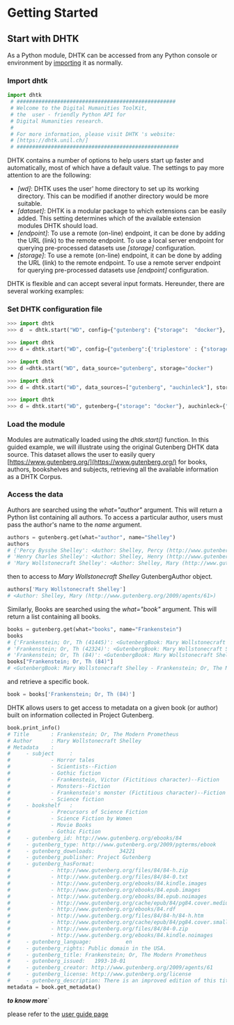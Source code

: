 Getting Started
==============

Start with DHTK
---------------

As a Python module, DHTK can be accessed from any Python console or
environment by
[importing](https://docs.python.org/3/reference/import.html?highlight=import)
it as normally.

### Import dhtk

```python
import dhtk
 # ###################################################
 # Welcome to the Digital Humanities ToolKit,
 # the  user - friendly Python API for
 # Digital Humanities research.
 #
 # For more information, please visit DHTK 's website:
 # [https://dhtk.unil.ch/]
 # ####################################################
``` 
DHTK contains a number of options to help users start up faster and
automatically, most of which have a default value. The settings to pay
more attention to are the following:

- *[wd]*: DHTK uses the user' home directory to set up its working
    directory. This can be modified if another directory would be more
    suitable.
- *[dataset]*: DHTK is a modular package to which extensions can be
    easily added. This setting determines which of the available
    extension modules DHTK should load.
- *[endpoint]*: To use a remote (on-line) endpoint, it can be done by adding the URL (link) to the
    remote endpoint. To use a local  server endpoint for querying pre-processed datasets use *[storage]* configuration.
- *[storage]*:  To use a remote (on-line) endpoint, it can be done by adding the URL (link) to the
    remote endpoint. To use a remote  server endpoint for querying pre-processed datasets use *[endpoint]* configuration.

DHTK is flexible and can accept several input formats. Hereunder, there are several working examples:

### Set DHTK configuration file
```python
>>> import dhtk
>>> d  = dhtk.start("WD", config={"gutenberg": {"storage":  "docker"}, "auchinleck": {"storage": "docker" }})

>>> import dhtk
>>> d = dhtk.start("WD", config={"gutenberg":{'triplestore' : {"storage":  "docker"}}})

>>> import dhtk
>>> d =dhtk.start("WD", data_source="gutenberg", storage="docker")

>>> import dhtk
>>> d = dhtk.start("WD", data_sources=["gutenberg", "auchinleck"], storage="docker")

>>> import dhtk
>>> d = dhtk.start("WD", gutenberg={"storage": "docker"}, auchinleck={"endpoint": "http://localhost:3031/ds/sparql" } )

```

### Load the module
Modules are autmatically loaded using the *dhtk.start()* function. In this guided example, we will illustrate using the original Gutenberg DHTK data source. This dataset allows the user to easily query [https://www.gutenberg.org/](https://www.gutenberg.org/) for books, authors, bookshelves and subjects, retrieving all the available information as a DHTK Corpus.

### Access the data
Authors are searched using the *what="author"* argument. This will return a Python list containing all authors. To access a particular author, users must pass the author's name to the *name* argument.
```python
authors = gutenberg.get(what="author", name="Shelley")
authors
# {'Percy Bysshe Shelley': <Author: Shelley, Percy (http://www.gutenberg.org/2009/agents/1529>),
# 'Henry Charles Shelley': <Author: Shelley, Henry (http://www.gutenberg.org/2009/agents/2162>),
# 'Mary Wollstonecraft Shelley': <Author: Shelley, Mary (http://www.gutenberg.org/2009/agents/61>)}
```
then to access to *Mary Wollstonecraft Shelley* GutenbergAuthor object.
```python
authors['Mary Wollstonecraft Shelley']
# <Author: Shelley, Mary (http://www.gutenberg.org/2009/agents/61>)
```
Similarly, Books are searched using the *what="book"* argument. This will return a list containing all books.
```python
books = gutenberg.get(what="books", name="Frankenstein")
books
# {'Frankenstein; Or, Th (41445)': <GutenbergBook: Mary Wollstonecraft Shelley - Frankenstein; Or, The Modern Prometheus gutenberg_id: 41445>,
# 'Frankenstein; Or, Th (42324)': <GutenbergBook: Mary Wollstonecraft Shelley - Frankenstein; Or, The Modern Prometheus gutenberg_id: 42324>,
# 'Frankenstein; Or, Th (84)': <GutenbergBook: Mary Wollstonecraft Shelley - Frankenstein; Or, The Modern Prometheus gutenberg_id: 84>}
books["Frankenstein; Or, Th (84)"]
# <GutenbergBook: Mary Wollstonecraft Shelley - Frankenstein; Or, The Modern Prometheus gutenberg_id: 84>
```
and retrieve a specific book.
```python
book = books['Frankenstein; Or, Th (84)']
```
DHTK allows users to get access to metadata on a given book (or author) built on information collected in Project Gutenberg.

```python
book.print_info()
# Title       : Frankenstein; Or, The Modern Prometheus
# Author      : Mary Wollstonecraft Shelley
# Metadata    :
#     - subject     :
#             - Horror tales
#             - Scientists--Fiction
#             - Gothic fiction
#             - Frankenstein, Victor (Fictitious character)--Fiction
#             - Monsters--Fiction
#             - Frankenstein's monster (Fictitious character)--Fiction
#             - Science fiction
#     - bookshelf   :
#             - Precursors of Science Fiction
#             - Science Fiction by Women
#             - Movie Books
#             - Gothic Fiction
#     - gutenberg_id: http://www.gutenberg.org/ebooks/84
#     - gutenberg_type: http://www.gutenberg.org/2009/pgterms/ebook
#     - gutenberg_downloads:        34221
#     - gutenberg_publisher: Project Gutenberg
#     - gutenberg_hasFormat:
#             - http://www.gutenberg.org/files/84/84-h.zip
#             - http://www.gutenberg.org/files/84/84-0.txt
#             - http://www.gutenberg.org/ebooks/84.kindle.images
#             - http://www.gutenberg.org/ebooks/84.epub.images
#             - http://www.gutenberg.org/ebooks/84.epub.noimages
#             - http://www.gutenberg.org/cache/epub/84/pg84.cover.medium.jpg
#             - http://www.gutenberg.org/ebooks/84.rdf
#             - http://www.gutenberg.org/files/84/84-h/84-h.htm
#             - http://www.gutenberg.org/cache/epub/84/pg84.cover.small.jpg
#             - http://www.gutenberg.org/files/84/84-0.zip
#             - http://www.gutenberg.org/ebooks/84.kindle.noimages
#     - gutenberg_language:           en
#     - gutenberg_rights: Public domain in the USA.
#     - gutenberg_title: Frankenstein; Or, The Modern Prometheus
#     - gutenberg_issued:   1993-10-01
#     - gutenberg_creator: http://www.gutenberg.org/2009/agents/61
#     - gutenberg_license: http://www.gutenberg.org/license
#     - gutenberg_description: There is an improved edition of this title, eBook #42324
metadata = book.get_metadata()
```

***to know more***`

please refer to the [user guide page](user_guide.md)